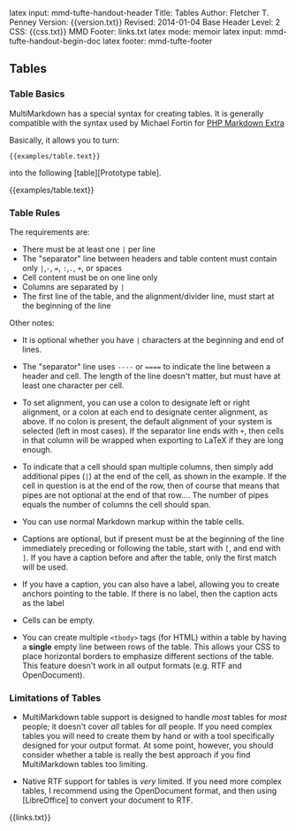 latex input:	mmd-tufte-handout-header
Title:	Tables
Author:	Fletcher T. Penney
Version:	{{version.txt}}
Revised:	2014-01-04 
Base Header Level:	2
CSS:	{{css.txt}}
MMD Footer:	links.txt
latex mode:	memoir
latex input:	mmd-tufte-handout-begin-doc
latex footer:	mmd-tufte-footer


## Tables ##

### Table Basics ###

MultiMarkdown has a special syntax for creating tables.  It is generally compatible with the syntax used by Michael Fortin for [PHP Markdown Extra](http://www.michelf.com/projects/php-markdown/extra/)

Basically, it allows you to turn:

``` 
{{examples/table.text}}
```

into the following [table][Prototype table].

{{examples/table.text}}


### Table Rules ###

The requirements are:

* There must be at least one `|` per line
* The "separator" line between  headers and table content must contain only `|`,`-`, `=`, `:`,`.`, `+`, or spaces
* Cell content must be on one line only
* Columns are separated by `|`
* The first line of the table, and the alignment/divider line, must start at 
	the beginning of the line

Other notes:

* It is optional whether you have `|` characters at the beginning and end of lines.

* The "separator" line uses `----` or `====` to indicate the line between a header and cell.  The length of the line doesn't matter, but must have at least one character per cell.

* To set alignment, you can use a colon to designate left or right alignment,  or a colon at each end to designate center alignment, as above. If no colon  is present, the default alignment of your system is selected (left in most  cases).  If the separator line ends with `+`, then cells in that column will be wrapped when exporting to LaTeX if they are long enough.

* To indicate that a cell should span multiple columns, then simply add  additional pipes (`|`) at the end of the cell, as shown in the example. If  the cell in question is at the end of the row, then of course that means  that pipes are not optional at the end of that row....  The number of pipes equals the number of columns the cell should span.

* You can use normal Markdown markup within the table cells.

* Captions are optional, but if present must be at the beginning of the line
  immediately preceding or following the table, start with `[`, and end with
  `]`. If you have a caption before and after the table, only the first match
  will be used.

* If you have a caption, you can also have a label, allowing you to create
  anchors pointing to the table. If there is no label, then the caption acts
  as the label

* Cells can be empty.

* You can create multiple `<tbody>` tags (for HTML) within a table by having a **single**  empty line between rows of the table. This allows your CSS to place horizontal borders to emphasize different sections of the table.  This feature doesn't work in all output formats (e.g. RTF and OpenDocument).



### Limitations of Tables ###

* MultiMarkdown table support is designed to handle *most* tables for *most* people; it doesn't cover *all* tables for *all* people.  If you need complex tables you will need to create them by hand or with a tool specifically designed for your output format.  At some point, however, you should consider whether a table is really the best approach if you find MultiMarkdown tables too limiting.

* Native RTF support for tables is *very* limited.  If you need more complex tables, I recommend using the OpenDocument format, and then using [LibreOffice] to convert your document to RTF.


{{links.txt}}
